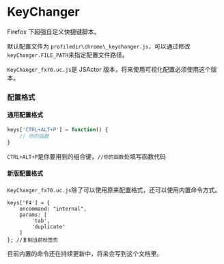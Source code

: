 # KeyChanger

Firefox 下超强自定义快捷键脚本。

默认配置文件为 `profiledir\chrome\_keychanger.js`，可以通过修改`keyChanger.FILE_PATH`来指定配置文件路径。

`KeyChanger_fx70.uc.js`是 JSActor 版本，将来使用可视化配置必须使用这个版本。

### 配置格式

#### 通用配置格式

```js
keys['CTRL+ALT+P'] = function() {
	// 你的函数
}
```

`CTRL+ALT+P`是你要用到的组合键，`//你的函数`处填写函数代码

#### 新版配置格式

`KeyChanger_fx70.uc.js`除了可以使用原来配置格式，还可以使用内置命令方式。

```
keys['F4'] = {
    oncommand: "internal",
    params: [
        'tab',
        'duplicate'
    ]
}; //复制当前标签页
```

目前内置的命令还在持续更新中，将来会写到这个文档里。